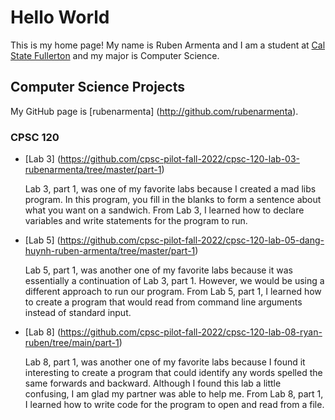 # Hello World

This is my home page! My name is Ruben Armenta and I am a student at [Cal State Fullerton](http://www.fullerton.edu/) and my major is Computer Science.

## Computer Science Projects

My GitHub page is [rubenarmenta] (http://github.com/rubenarmenta).

### CPSC 120

* [Lab 3] (https://github.com/cpsc-pilot-fall-2022/cpsc-120-lab-03-rubenarmenta/tree/master/part-1)

    Lab 3, part 1, was one of my favorite labs because I created a mad libs
    program. In this program, you fill in the blanks to form a sentence about
    what you want on a sandwich. From Lab 3, I learned how to declare variables
    and write statements for the program to run.

* [Lab 5] (https://github.com/cpsc-pilot-fall-2022/cpsc-120-lab-05-dang-huynh-ruben-armenta/tree/master/part-1)

    Lab 5, part 1, was another one of my favorite labs because it was
    essentially a continuation of Lab 3, part 1. However, we would be using a
    different approach to run our program. From Lab 5, part 1, I learned how to
    create a program that would read from command line arguments instead of
    standard input.

* [Lab 8] (https://github.com/cpsc-pilot-fall-2022/cpsc-120-lab-08-ryan-ruben/tree/main/part-1)

    Lab 8, part 1, was another one of my favorite labs because I found it
    interesting to create a program that could identify any words spelled the
    same forwards and backward. Although I found this lab a little confusing, I
    am glad my partner was able to help me. From Lab 8, part 1, I learned how to
    write code for the program to open and read from a file.